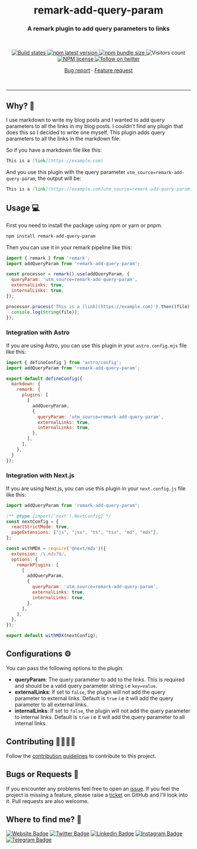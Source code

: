 <h1 align="center" style="border-bottom: none;">remark-add-query-param</h1>
<h3 align="center">A remark plugin to add query parameters to links</h3>
<br />
<p align="center">
  <a href="https://github.com/AkashRajpurohit/remark-add-query-param/actions/workflows/release.yml">
    <img alt="Build states" src="https://github.com/AkashRajpurohit/remark-add-query-param/actions/workflows/release.yml/badge.svg?branch=main">
  </a>
  <a href="https://www.npmjs.com/package/remark-add-query-param">
    <img alt="npm latest version" src="https://img.shields.io/npm/v/remark-add-query-param/latest.svg">
  </a>
  <a href="https://www.npmjs.com/package/remark-add-query-param">
    <img alt="npm bundle size" src="https://img.shields.io/bundlephobia/min/remark-add-query-param">
  </a>
  <img alt="Visitors count" src="https://visitor-badge.laobi.icu/badge?page_id=@akashrajpurohit~remark-add-query-param.visitor-badge&style=flat-square&color=0088cc">
  <a href="https://www.npmjs.com/package/remark-add-query-param">
    <img alt="NPM license" src="https://img.shields.io/npm/l/remark-add-query-param">
  </a>
  <a href="https://twitter.com/akashwhocodes">
    <img alt="follow on twitter" src="https://img.shields.io/twitter/follow/akashwhocodes.svg?style=social&label=@akashwhocodes">
  </a>

  <p align="center">
    <a href="https://github.com/AkashRajpurohit/remark-add-query-param/issues/new?template=bug_report.yml">Bug report</a>
    ·
    <a href="https://github.com/AkashRajpurohit/remark-add-query-param/issues/new?template=feature_request.yml">Feature request</a>
  </p>
</p>
<br />
<hr />

## Why? 🤔

I use markdown to write my blog posts and I wanted to add query parameters to all the links in my blog posts. I couldn't find any plugin that does this so I decided to write one myself. This plugin adds query parameters to all the links in the markdown file.

So if you have a markdown file like this:

```markdown
This is a [link](https://example.com)
```

And you use this plugin with the query parameter `utm_source=remark-add-query-param`, the output will be:

```markdown
This is a [link](https://example.com?utm_source=remark-add-query-param)
```

## Usage 💻

First you need to install the package using npm or yarn or pnpm. 

```bash
npm install remark-add-query-param
```

Then you can use it in your remark pipeline like this:

```javascript
import { remark } from 'remark';
import addQueryParam from 'remark-add-query-param';

const processor = remark().use(addQueryParam, {
  queryParam: 'utm_source=remark-add-query-param',
  externalLinks: true,
  internalLinks: true,
});

processor.process('This is a [link](https://example.com)').then((file) => {
  console.log(String(file));
});
```

### Integration with Astro

If you are using Astro, you can use this plugin in your `astro.config.mjs` file like this:

```javascript
import { defineConfig } from 'astro/config';
import addQueryParam from 'remark-add-query-param';

export default defineConfig({
  markdown: {
    remark: {
      plugins: [
        [
          addQueryParam,
          {
            queryParam: 'utm_source=remark-add-query-param',
            externalLinks: true,
            internalLinks: true,
          },
        ],
      ],
    },
  }
});
```

### Integration with Next.js

If you are using Next.js, you can use this plugin in your `next.config.js` file like this:

```javascript
import addQueryParam from 'remark-add-query-param';

/** @type {import('next').NextConfig} */
const nextConfig = {
  reactStrictMode: true,
  pageExtensions: ["js", "jsx", "ts", "tsx", "md", "mdx"],
};

const withMDX = require('@next/mdx')({
  extension: /\.mdx?$/,
  options: {
    remarkPlugins: [
      [
        addQueryParam,
        {
          queryParam: 'utm_source=remark-add-query-param',
          externalLinks: true,
          internalLinks: true,
        },
      ],
    ],
  },
});

export default withMDX(nextConfig);
```

## Configurations ⚙️

You can pass the following options to the plugin:

- **queryParam**: The query parameter to add to the links. This is required and should be a valid query parameter string i.e `key=value`.
- **externalLinks**: If set to `false`, the plugin will not add the query parameter to external links. Default is `true` i.e it will add the query parameter to all external links.
- **internalLinks**: If set to `false`, the plugin will not add the query parameter to internal links. Default is `true` i.e it will add the query parameter to all internal links.

## Contributing 🫱🏻‍🫲🏼

Follow the [contribution guidelines](./CONTRIBUTING.md) to contribute to this project.

## Bugs or Requests 🐛

If you encounter any problems feel free to open an [issue](https://github.com/AkashRajpurohit/remark-add-query-param/issues/new?template=bug_report.yml). If you feel the project is missing a feature, please raise a [ticket](https://github.com/AkashRajpurohit/remark-add-query-param/issues/new?template=feature_request.yml) on GitHub and I'll look into it. Pull requests are also welcome.

## Where to find me? 👀

[![Website Badge](https://img.shields.io/badge/-akashrajpurohit.com-3b5998?logo=google-chrome&logoColor=white)](https://akashrajpurohit.com/)
[![Twitter Badge](https://img.shields.io/badge/-@akashwhocodes-00acee?logo=Twitter&logoColor=white)](https://twitter.com/AkashWhoCodes)
[![Linkedin Badge](https://img.shields.io/badge/-@AkashRajpurohit-0e76a8?logo=Linkedin&logoColor=white)](https://linkedin.com/in/AkashRajpurohit)
[![Instagram Badge](https://img.shields.io/badge/-@akashwho.codes-e4405f?logo=Instagram&logoColor=white)](https://instagram.com/akashwho.codes/)
[![Telegram Badge](https://img.shields.io/badge/-@AkashRajpurohit-0088cc?logo=Telegram&logoColor=white)](https://t.me/AkashRajpurohit)
